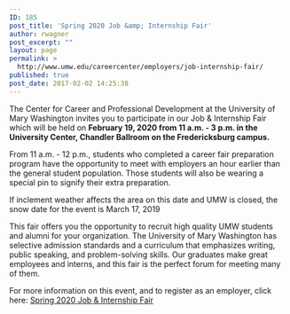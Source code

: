 ```yaml
---
ID: 185
post_title: 'Spring 2020 Job &amp; Internship Fair'
author: rwagner
post_excerpt: ""
layout: page
permalink: >
  http://www.umw.edu/careercenter/employers/job-internship-fair/
published: true
post_date: 2017-02-02 14:25:38
---
```

The Center for Career and Professional Development at the University of Mary Washington invites you to participate in our Job &amp; Internship Fair which will be held on <b>February 19, 2020 from 11 a.m. - 3 p.m. in the University Center, Chandler Ballroom on the Fredericksburg campus.</b>

From 11 a.m. - 12 p.m., students who completed a career fair preparation program have the opportunity to meet with employers an hour earlier than the general student population. Those students will also be wearing a special pin to signify their extra preparation.

If inclement weather affects the area on this date and UMW is closed, the snow date for the event is March 17, 2019

This fair offers you the opportunity to recruit high quality UMW students and alumni for your organization. The University of Mary Washington has selective admission standards and a curriculum that emphasizes writing, public speaking, and problem-solving skills. Our graduates make great employees and interns, and this fair is the perfect forum for meeting many of them.

For more information on this event, and to register as an employer, click here: <a href="https://app.joinhandshake.com/career_fairs/13815/employer_preview?token=Qj3bn_hHvG7tnNzVThBCyd2sZOqjoHBSsdyD3YJypiDue8MU3yexog">Spring 2020 Job &amp; Internship Fair</a>